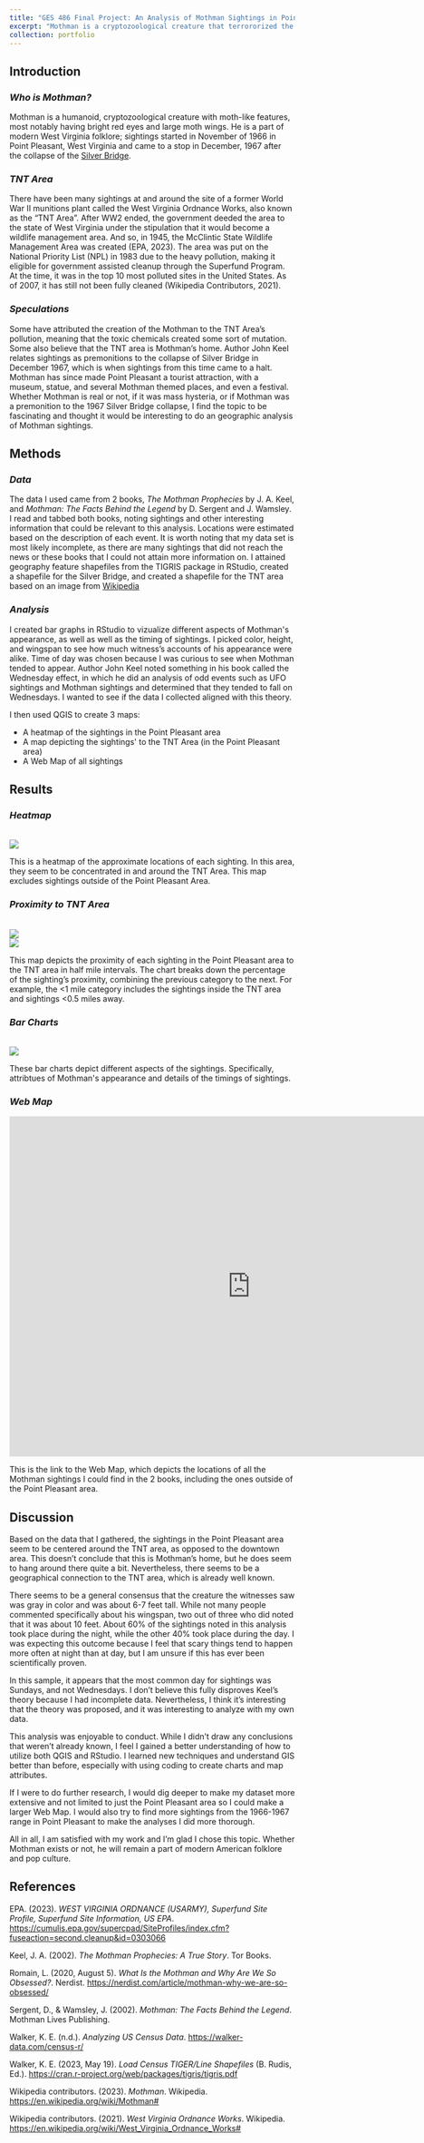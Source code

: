 ```yaml
---
title: "GES 486 Final Project: An Analysis of Mothman Sightings in Point Pleasant, WV from 1966-1967"
excerpt: "Mothman is a cryptozoological creature that terrororized the citizens of Point Pleasant, WV and surrounding areas between 1966-1967. Here, I present an analysis of the sighings I could find information about. Image of Mothman Statue in Point Pleasant from [The Charleston Gazette](https://www.wvgazettemail.com/arts_and_entertainment/annual-mothman-festival-makes-point-pleasant-a-paranormal-paradise-this-weekend/article_1a0652dc-d480-5c2e-809a-5db33dd90f7d.html) <br/><img src='/images/mothman_statue.jpg'>"
collection: portfolio
---
```

## **Introduction**

### ***Who is Mothman?***

Mothman is a humanoid, cryptozoological creature with moth-like features, most notably having bright red eyes and large moth wings. He is a part of modern West Virginia folklore; sightings started in November of 1966 in Point Pleasant, West Virginia and came to a stop in December, 1967 after the collapse of the [Silver Bridge]( https://en.wikipedia.org/wiki/Silver_Bridge).

### ***TNT Area***

There have been many sightings at and around the site of a former World War II munitions plant called the West Virginia Ordnance Works, also known as the “TNT Area”. After WW2 ended, the government deeded the area to the state of West Virginia under the stipulation that it would become a wildlife management area. And so, in 1945, the McClintic State Wildlife Management Area was created (EPA, 2023). The area was put on the National Priority List (NPL) in 1983 due to the heavy pollution, making it eligible for government assisted cleanup through the Superfund Program. At the time, it was in the top 10 most polluted sites in the United States. As of 2007, it has still not been fully cleaned (Wikipedia Contributors, 2021).

### ***Speculations***

Some have attributed the creation of the Mothman to the TNT Area’s pollution, meaning that the toxic chemicals created some sort of mutation. Some also believe that the TNT area is Mothman’s home. Author John Keel relates sightings as premonitions to the collapse of Silver Bridge in December 1967, which is when sightings from this time came to a halt. Mothman has since made Point Pleasant a tourist attraction, with a museum, statue, and several Mothman themed places, and even a festival. 
Whether Mothman is real or not, if it was mass hysteria, or if Mothman was a premonition to the 1967 Silver Bridge collapse, I find the topic to be fascinating and thought it would be interesting to do an geographic analysis of Mothman sightings.

## **Methods**

### ***Data***

The data I used came from 2 books, *The Mothman Prophecies* by J. A. Keel, and *Mothman: The Facts Behind the Legend* by D. Sergent and J. Wamsley. I read and tabbed both books, noting sightings and other interesting information that could be relevant to this analysis. Locations were estimated based on the description of each event. It is worth noting that my data set is most likely incomplete, as there are many sightings that did not reach the news or these books that I could not attain more information on. I attained geography feature shapefiles from the TIGRIS package in RStudio, created a shapefile for the Silver Bridge, and created a shapefile for the TNT area based on an image from [Wikipedia](https://en.wikipedia.org/wiki/West_Virginia_Ordnance_Works#)

### ***Analysis***

I created bar graphs in RStudio to vizualize different aspects of Mothman's appearance, as well as well as the timing of sightings. I picked color, height, and wingspan to see how much witness’s accounts of his appearance were alike. Time of day was chosen because I was curious to see when Mothman tended to appear. Author John Keel noted something in his book called the Wednesday effect, in which he did an analysis of odd events such as UFO sightings and Mothman sightings and determined that they tended to fall on Wednesdays. I wanted to see if the data I collected aligned with this theory.

I then used QGIS to create 3 maps:
- A heatmap of the sightings in the Point Pleasant area
- A map depicting the sightings' to the TNT Area (in the Point Pleasant area)
- A Web Map of all sightings

## **Results**

### ***Heatmap***
<br/><img src='/images/mothman_heatmap.jpeg'>

This is a heatmap of the approximate locations of each sighting. In this area, they seem to be concentrated in and around the TNT Area. This map excludes sightings outside of the Point Pleasant Area.

### ***Proximity to TNT Area***
<br/><img src='/images/mothman_proximity_map.jpeg'>
<br/><img src='/images/mothman_proximity_chart.png'>

This map depicts the proximity of each sighting in the Point Pleasant area to the TNT area in half mile intervals. The chart breaks down the percentage of the sighting’s proximity, combining the previous category to the next. For example, the <1 mile category includes the sightings inside the TNT area and sightings <0.5 miles away.

### ***Bar Charts***
<br/><img src='/images/mothman_chart_layout.jpg'>

These bar charts depict different aspects of the sightings. Specifically, attribtues of Mothman's appearance and details of the timings of sightings.

### ***Web Map***
<iframe src="https://srhjhnsn.github.io/portfolio/mothman_webmap/index.html" width="850" height="600" style="border:0" allowfullscreen></iframe>

This is the link to the Web Map, which depicts the locations of all the Mothman sightings I could find in the 2 books, including the ones outside of the Point Pleasant area.

## **Discussion**

Based on the data that I gathered, the sightings in the Point Pleasant area seem to be centered around the TNT area, as opposed to the downtown area. This doesn’t conclude that this is Mothman’s home, but he does seem to hang around there quite a bit. Nevertheless, there seems to be a geographical connection to the TNT area, which is already well known.

There seems to be a general consensus that the creature the witnesses saw was gray in color and was about 6-7 feet tall. While not many people commented specifically about his wingspan, two out of three who did noted that it was about 10 feet. About 60% of the sightings noted in this analysis took place during the night, while the other 40% took place during the day. I was expecting this outcome because I feel that scary things tend to happen more often at night than at day, but I am unsure if this has ever been scientifically proven.

In this sample, it appears that the most common day for sightings was Sundays, and not Wednesdays. I don’t believe this fully disproves Keel’s theory because I had incomplete data. Nevertheless, I think it’s interesting that the theory was proposed, and it was interesting to analyze with my own data.

This analysis was enjoyable to conduct. While I didn’t draw any conclusions that weren’t already known, I feel I gained a better understanding of how to utilize both QGIS and RStudio. I learned new techniques and understand GIS better than before, especially with using coding to create charts and map attributes.

If I were to do further research, I would dig deeper to make my dataset more extensive and not limited to just the Point Pleasant area so I could make a larger Web Map. I would also try to find more sightings from the 1966-1967 range in Point Pleasant to make the analyses I did more thorough.

All in all, I am satisfied with my work and I’m glad I chose this topic. Whether Mothman exists or not, he will remain a part of modern American folklore and pop culture. 

## **References**

EPA. (2023). *WEST VIRGINIA ORDNANCE (USARMY), Superfund Site Profile, Superfund Site Information, US EPA*. https://cumulis.epa.gov/supercpad/SiteProfiles/index.cfm?fuseaction=second.cleanup&id=0303066

Keel, J. A. (2002). *The Mothman Prophecies: A True Story*. Tor Books.

Romain, L. (2020, August 5). *What Is the Mothman and Why Are We So Obsessed?*. Nerdist. https://nerdist.com/article/mothman-why-we-are-so-obsessed/

Sergent, D., & Wamsley, J. (2002). *Mothman: The Facts Behind the Legend*. Mothman Lives Publishing.

Walker, K. E. (n.d.). *Analyzing US Census Data*. https://walker-data.com/census-r/

Walker, K. E. (2023, May 19). *Load Census TIGER/Line Shapefiles* (B. Rudis, Ed.). https://cran.r-project.org/web/packages/tigris/tigris.pdf

Wikipedia contributors. (2023). *Mothman*. Wikipedia. https://en.wikipedia.org/wiki/Mothman#

Wikipedia contributors. (2021). *West Virginia Ordnance Works*. Wikipedia. https://en.wikipedia.org/wiki/West_Virginia_Ordnance_Works#
